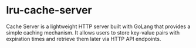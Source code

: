 # lru-cache-server
Cache Server is a lightweight HTTP server built with GoLang that provides a simple caching mechanism. It allows users to store key-value pairs with expiration times and retrieve them later via HTTP API endpoints.
